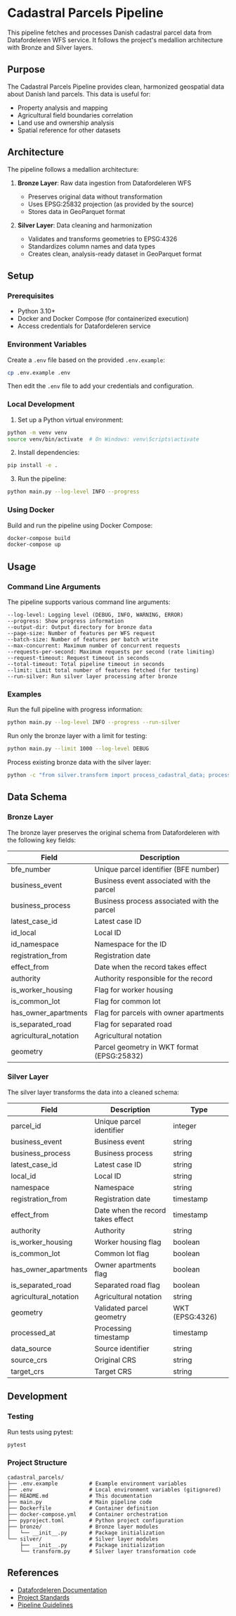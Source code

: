 # Cadastral Parcels Pipeline

This pipeline fetches and processes Danish cadastral parcel data from Datafordeleren WFS service. It follows the project's medallion architecture with Bronze and Silver layers.

## Purpose

The Cadastral Parcels Pipeline provides clean, harmonized geospatial data about Danish land parcels. This data is useful for:

- Property analysis and mapping
- Agricultural field boundaries correlation
- Land use and ownership analysis
- Spatial reference for other datasets

## Architecture

The pipeline follows a medallion architecture:

1. **Bronze Layer**: Raw data ingestion from Datafordeleren WFS
   - Preserves original data without transformation
   - Uses EPSG:25832 projection (as provided by the source)
   - Stores data in GeoParquet format

2. **Silver Layer**: Data cleaning and harmonization
   - Validates and transforms geometries to EPSG:4326
   - Standardizes column names and data types
   - Creates clean, analysis-ready dataset in GeoParquet format

## Setup

### Prerequisites

- Python 3.10+
- Docker and Docker Compose (for containerized execution)
- Access credentials for Datafordeleren service

### Environment Variables

Create a `.env` file based on the provided `.env.example`:

```bash
cp .env.example .env
```

Then edit the `.env` file to add your credentials and configuration.

### Local Development

1. Set up a Python virtual environment:

```bash
python -m venv venv
source venv/bin/activate  # On Windows: venv\Scripts\activate
```

2. Install dependencies:

```bash
pip install -e .
```

3. Run the pipeline:

```bash
python main.py --log-level INFO --progress
```

### Using Docker

Build and run the pipeline using Docker Compose:

```bash
docker-compose build
docker-compose up
```

## Usage

### Command Line Arguments

The pipeline supports various command line arguments:

```
--log-level: Logging level (DEBUG, INFO, WARNING, ERROR)
--progress: Show progress information
--output-dir: Output directory for bronze data
--page-size: Number of features per WFS request
--batch-size: Number of features per batch write
--max-concurrent: Maximum number of concurrent requests
--requests-per-second: Maximum requests per second (rate limiting)
--request-timeout: Request timeout in seconds
--total-timeout: Total pipeline timeout in seconds
--limit: Limit total number of features fetched (for testing)
--run-silver: Run silver layer processing after bronze
```

### Examples

Run the full pipeline with progress information:

```bash
python main.py --log-level INFO --progress --run-silver
```

Run only the bronze layer with a limit for testing:

```bash
python main.py --limit 1000 --log-level DEBUG
```

Process existing bronze data with the silver layer:

```bash
python -c "from silver.transform import process_cadastral_data; process_cadastral_data('./bronze')"
```

## Data Schema

### Bronze Layer

The bronze layer preserves the original schema from Datafordeleren with the following key fields:

| Field | Description |
|-------|-------------|
| bfe_number | Unique parcel identifier (BFE number) |
| business_event | Business event associated with the parcel |
| business_process | Business process associated with the parcel |
| latest_case_id | Latest case ID |
| id_local | Local ID |
| id_namespace | Namespace for the ID |
| registration_from | Registration date |
| effect_from | Date when the record takes effect |
| authority | Authority responsible for the record |
| is_worker_housing | Flag for worker housing |
| is_common_lot | Flag for common lot |
| has_owner_apartments | Flag for parcels with owner apartments |
| is_separated_road | Flag for separated road |
| agricultural_notation | Agricultural notation |
| geometry | Parcel geometry in WKT format (EPSG:25832) |

### Silver Layer

The silver layer transforms the data into a cleaned schema:

| Field | Description | Type |
|-------|-------------|------|
| parcel_id | Unique parcel identifier | integer |
| business_event | Business event | string |
| business_process | Business process | string |
| latest_case_id | Latest case ID | string |
| local_id | Local ID | string |
| namespace | Namespace | string |
| registration_from | Registration date | timestamp |
| effect_from | Date when the record takes effect | timestamp |
| authority | Authority | string |
| is_worker_housing | Worker housing flag | boolean |
| is_common_lot | Common lot flag | boolean |
| has_owner_apartments | Owner apartments flag | boolean |
| is_separated_road | Separated road flag | boolean |
| agricultural_notation | Agricultural notation | string |
| geometry | Validated parcel geometry | WKT (EPSG:4326) |
| processed_at | Processing timestamp | timestamp |
| data_source | Source identifier | string |
| source_crs | Original CRS | string |
| target_crs | Target CRS | string |

## Development

### Testing

Run tests using pytest:

```bash
pytest
```

### Project Structure

```
cadastral_parcels/
├── .env.example          # Example environment variables
├── .env                  # Local environment variables (gitignored)
├── README.md             # This documentation
├── main.py               # Main pipeline code
├── Dockerfile            # Container definition
├── docker-compose.yml    # Container orchestration
├── pyproject.toml        # Python project configuration
├── bronze/               # Bronze layer modules
│   └── __init__.py       # Package initialization
└── silver/               # Silver layer modules
    ├── __init__.py       # Package initialization
    └── transform.py      # Silver layer transformation code
```

## References

- [Datafordeleren Documentation](https://datafordeler.dk/vejledning)
- [Project Standards](../../README.md)
- [Pipeline Guidelines](../README.md)